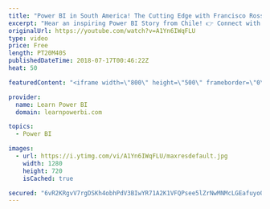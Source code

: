 ```yaml
---
title: "Power BI in South America! The Cutting Edge with Francisco Rosselot"
excerpt: "Hear an inspiring Power BI Story from Chile! 👉 Connect with Francisco: www.Linkus.cl Partner | https://www.linkedin.com/in/francisco-rosselot/  👉 Join the LearnPowerBI Family: https://web.learnpowerbi.com/waitlist-invite/ How a Finance professional left his 15 hour workdays behind to form a Technology"
originalUrl: https://youtube.com/watch?v=A1Yn6IWqFLU
type: video
price: Free
length: PT20M40S
publishedDateTime: 2018-07-17T00:46:22Z
heat: 50

featuredContent: "<iframe width=\"800\" height=\"500\" frameborder=\"0\" src=\"https://www.youtube.com/embed/A1Yn6IWqFLU\" allow=\"accelerometer; autoplay; encrypted-media; gyroscope; picture-in-picture\" allowfullscreen></iframe>"

provider:
  name: Learn Power BI
  domain: learnpowerbi.com

topics:
  - Power BI

images:
  - url: https://i.ytimg.com/vi/A1Yn6IWqFLU/maxresdefault.jpg
    width: 1280
    height: 720
    isCached: true

secured: "6vR2KRgvV7rgDSKh4obhPdV3BIwYR71A2K1VFQPsee5lZrNwMNMcLGEafuyo0dpUVoM9D/HXuuqS3d+TCllOQcxOfd/QaR9mq++QGCjCowyiK0v4l1ius5HO2PwQZpIe/GrG6JxH+FpkcooXnmr4InRph4y72SFGYYVO3Y54bm4MfH9XG+2T5aqHTSuydArywaTW25X+7r/Yq5eIg24Fs8ETaHVrKbzmNx/9VLfxIrT2Ng6+7hHk586IH0QLF5hTauoSFeeFfDjjjXTqFFN8CQWVi6zoA5qZPNFig4fzQY1SACXKlDsfdelMcTBhySC2SVlO52cYIxhe35djHih7FDa6JQqqhFW9c13BAVbhwZMjKTBLf4jyBhp8JITOPdavKItOoNTW0BTUTGYkAApdSlTdmYemNb0iqsDhh9jZm2w=;bEJ3aEbsJR6tVQrAd/JfCg=="
---
```


